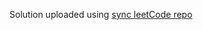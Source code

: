 
Solution uploaded using
<a href="https://github.com/joshcai/leetcode-sync" target="_blank">sync leetCode repo</a>

